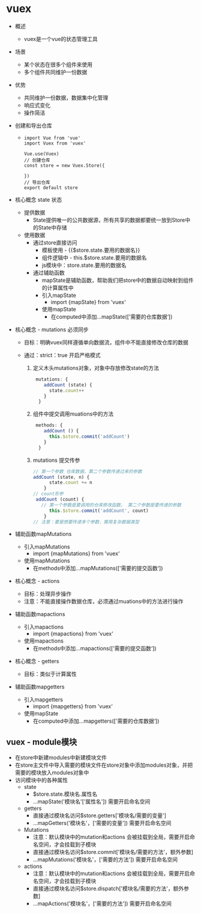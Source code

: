 # vuex

* 概述
  * vuex是一个vue的状态管理工具

* 场景
  * 某个状态在很多个组件来使用
  * 多个组件共同维护一份数据

* 优势
  * 共同维护一份数据，数据集中化管理
  * 响应式变化
  * 操作简洁

* 创建和导出仓库

  * ```JS
    import Vue from 'vue'
    import Vuex from 'vuex'
    
    Vue.use(Vuex)
    // 创建仓库
    const store = new Vuex.Store({
    
    })
    // 导出仓库
    export default store
    ```

* 核心概念 state 状态
  * 提供数据
    * State提供唯一的公共数据源，所有共享的数据都要统一放到Store中的State中存储
  * 使用数据
    * 通过store直接访问
      * 模板使用 - {{$store.state.要用的数据名}}
      * 组件逻辑中 - this.$store.state.要用的数据名
      * js模块中：store.state.要用的数据名
    * 通过辅助函数
      * mapState是辅助函数，帮助我们把store中的数据自动映射到组件的计算属性中
      * 引入mapState
        * import {mapState} from ’vuex‘
      * 使用mapState
        * 在computed中添加...mapState(['需要的仓库数据‘])

* 核心概念 - mutations 必须同步

  * 目标：明确vuex同样遵循单向数据流，组件中不能直接修改仓库的数据

  * 通过：strict：true 开启严格模式

    1. 定义木头mutations对象，对象中存放修改state的方法

       ```js
        mutations: {
           addCount (state) {
             state.count++
           }
         }
       ```

       

    2. 组件中提交调用muations中的方法

       ```js
        methods: {
           addCount () {
             this.$store.commit('addCount')
           }
         }
       ```

    3. mutations 提交传参

       ```js
       // 第一个参数 仓库数据，第二个参数传递过来的参数
       addCount (state, n) {
             state.count += n
           }
       // count形参
        addCount (count) {
          // 第一个参数是要调用的仓库修改函数， 第二个参数是要传递的参数
             this.$store.commit('addCount', count)
           }
       // 注意：要是想要传递多个参数，需用复杂数据类型
       ```

* 辅助函数mapMutations

  * 引入mapMutations
    * import {mapMutations} from ’vuex‘
  * 使用mapMutations
    * 在methods中添加...mapMutations(['需要的提交函数‘])

* 核心概念 - actions

  * 目标：处理异步操作
  * 注意：不能直接操作数据仓库，必须通过muations中的方法进行操作

* 辅助函数mapactions

  * 引入mapactions
    * import {mapactions} from ’vuex‘
  * 使用mapactions
    * 在methods中添加...mapactions(['需要的提交函数‘])

* 核心概念 - getters

  * 目标：类似于计算属性

* 辅助函数mapgetters

  * 引入mapgetters
    * import {mapgetters} from ’vuex‘
  * 使用mapState
    * 在computed中添加...mapgetters(['需要的仓库数据‘])

## vuex - module模块

* 在store中新建modules中新建模块文件
* 在store主文件中导入需要的模块文件在store对象中添加modules对象，并把需要的模块放入modules对象中
* 访问模块中的各种属性
  * state
    * $store.state.模块名.属性名
    * ...mapState('模块名'['属性名']) 需要开启命名空间
  * getters
    * 直接通过模块名访问$store.getters['模块名/需要的变量']
    * ...mapGetters('模块名'，['需要的变量']) 需要开启命名空间
  * Mutations
    * 注意：默认模块中的mutation和actions 会被挂载到全局，需要开启命名空间，才会挂载到子模块
    * 直接通过模块名访问$store.commit['模块名/需要的方法'，额外参数]
    * ...mapMutations('模块名'，['需要的方法']) 需要开启命名空间
  * actions
    * 注意：默认模块中的mutation和actions 会被挂载到全局，需要开启命名空间，才会挂载到子模块
    * 直接通过模块名访问$store.dispatch['模块名/需要的方法'，额外参数]
    * ...mapActions('模块名'，['需要的方法']) 需要开启命名空间